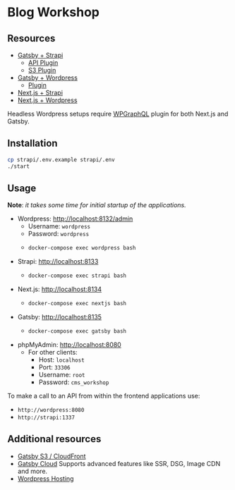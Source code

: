 # Blog Workshop

## Resources

- [Gatsby + Strapi](https://strapi.io/blog/build-a-static-blog-with-gatsby-and-strapi)
  - [API Plugin](https://github.com/gatsby-uc/plugins/tree/main/packages/gatsby-source-strapi)
  - [S3 Plugin](https://github.com/gatsby-uc/plugins/tree/main/packages/gatsby-source-s3)
- [Gatsby + Wordpress](https://www.gatsbyjs.com/guides/wordpress)
  - [Plugin](https://github.com/gatsbyjs/gatsby/tree/master/packages/gatsby-source-wordpress)
- [Next.js + Strapi](https://strapi.io/blog/build-a-blog-with-next-react-js-strapi)
- [Next.js + Wordpress](https://github.com/colbyfayock/next-wordpress-starter)

Headless Wordpress setups require [WPGraphQL](https://www.wpgraphql.com) plugin for both Next.js and Gatsby.

## Installation

```sh
cp strapi/.env.example strapi/.env
./start
```

## Usage

**Note**: *it takes some time for initial startup of the applications.*

- Wordpress: [http://localhost:8132/admin](http://localhost:8132/admin)
  - Username: `wordpress`
  - Password: `wordpress`
  - ```sh
    docker-compose exec wordpress bash
    ```
- Strapi: [http://localhost:8133](http://localhost:8133)
  - ```sh
    docker-compose exec strapi bash
    ```
- Next.js: [http://localhost:8134](http://localhost:8134)
  - ```sh
    docker-compose exec nextjs bash
    ```
- Gatsby: [http://localhost:8135](http://localhost:8135)
  - ```sh
    docker-compose exec gatsby bash
    ```
- phpMyAdmin: [http://localhost:8080](http://localhost:8080)
  - For other clients:
    - Host: `localhost`
    - Port: `33306`
    - Username: `root`
    - Password: `cms_workshop`
    
To make a call to an API from within the frontend applications use:
- `http://wordpress:8080`
- `http://strapi:1337`

## Additional resources
- [Gatsby S3 / CloudFront](https://www.gatsbyjs.com/docs/how-to/previews-deploys-hosting/deploying-to-s3-cloudfront)
- [Gatsby Cloud](https://www.gatsbyjs.com/dashboard/signup) Supports advanced features like SSR, DSG, Image CDN and more.
- [Wordpress Hosting](https://www.cloudways.com/en/wordpress-hosting.php)
